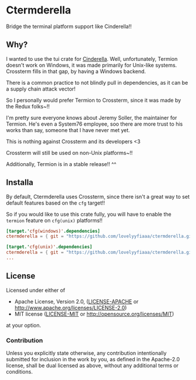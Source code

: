 # Ctermderella
Bridge the terminal platform support like Cinderella!!

## Why?
I wanted to use the tui crate for [Cinderella](https://github.com/lovelyyfiaaa/cinderella). Well, unfortunately, Termion doesn't work on Windows, it was made primarily for Unix-like systems. Crossterm fills in that gap, by having a Windows backend.

There is a common practice to not blindly pull in dependencies, as it can be a supply chain attack vector!

So I personally would prefer Termion to Crossterm, since it was made by the Redux folks~!! 

I'm pretty sure everyone knows about Jeremy Soller, the maintainer for Termion. He's even a System76 employee, soo there are more trust to his works than say, someone that I have never met yet.

This is nothing against Crossterm  and its developers <3

Crossterm will still be used on non-Unix platforms~!!

Additionally, Termion is in a stable release!! ^^

## Installa
By default, Ctermderella uses Crossterm, since there isn't a great way to set default features based on the `cfg` target!!

So if you would like to use this crate fully, you will have to enable the `termion` feature on `cfg(unix)` platforms!!

```toml
[target.'cfg(windows)'.dependencies]
ctermderella = { git = "https://github.com/lovelyyfiaaa/ctermderella.git" }

[target.'cfg(unix)'.dependencies]
ctermderella = { git = "https://github.com/lovelyyfiaaa/ctermderella.git", default-features = false, features = ["termion"]}
...
```

## License

Licensed under either of

 * Apache License, Version 2.0, ([LICENSE-APACHE](LICENSE-APACHE) or http://www.apache.org/licenses/LICENSE-2.0)
 * MIT license ([LICENSE-MIT](LICENSE-MIT) or http://opensource.org/licenses/MIT)

at your option.

### Contribution

Unless you explicitly state otherwise, any contribution intentionally
submitted for inclusion in the work by you, as defined in the Apache-2.0
license, shall be dual licensed as above, without any additional terms or
conditions.

